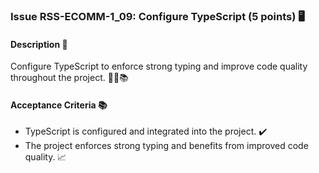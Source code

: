 ### Issue RSS-ECOMM-1_09: Configure TypeScript (5 points) 🖥️

#### Description 📝

Configure TypeScript to enforce strong typing and improve code quality throughout the project. 💪🏼📚

#### Acceptance Criteria 📚

- TypeScript is configured and integrated into the project. ✔️
- The project enforces strong typing and benefits from improved code quality. 📈
